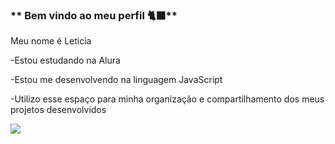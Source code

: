 ### ** Bem vindo ao meu perfil 🐈‍⬛**

Meu nome é Leticia
  
-Estou estudando na Alura

-Estou me desenvolvendo na linguagem JavaScript

-Utilizo esse espaço para minha organização e compartilhamento dos meus projetos desenvolvidos

![](https://media1.tenor.com/m/R734rTbXxEsAAAAd/trickmint.gif)






















